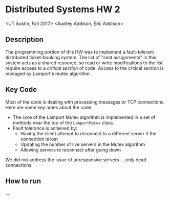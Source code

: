# Distributed Systems HW 2
<UT Austin, Fall 2017> <Audrey Addison, Eric Addison>

## Description
The programming portion of this HW was to implement a fault-tolerant distributed ticket-booking system. The list of "seat assignments"
in this system acts as a shared resource, so read or write modifications to the list require access to a *critical section* of code.
Access to the critical section is managed by Lamport's mutex algorithm.

## Key Code
Most of the code is dealing with processing messages or TCP connections. Here are some key notes about the code:
- The core of the Lamport Mutex algorithm is implemented in a set of methods near the top of the `LamportMutex` class.
- Fault tolerance is achieved by:
  - Having the client attempt to reconnect to a different server if the connection is lost
  - Updating the number of live servers in the Mutex algorithm
  - Allowing servers to reconnect after going down

We did not address the issue of unresponsive servers ... only dead connections.

## How to run
...

